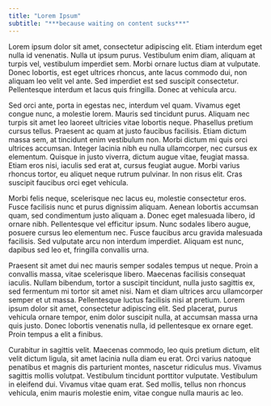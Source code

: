 ```yaml
---
title: "Lorem Ipsum"
subtitle: "***because waiting on content sucks***"
---
```


Lorem ipsum dolor sit amet, consectetur adipiscing elit. Etiam interdum eget nulla id venenatis. Nulla ut ipsum purus. Vestibulum enim diam, aliquam at turpis vel, vestibulum imperdiet sem. Morbi ornare luctus diam at vulputate. Donec lobortis, est eget ultrices rhoncus, ante lacus commodo dui, non aliquam leo velit vel ante. Sed imperdiet est sed suscipit consectetur. Pellentesque interdum et lacus quis fringilla. Donec at vehicula arcu.

Sed orci ante, porta in egestas nec, interdum vel quam. Vivamus eget congue nunc, a molestie lorem. Mauris sed tincidunt purus. Aliquam nec turpis sit amet leo laoreet ultricies vitae lobortis neque. Phasellus pretium cursus tellus. Praesent ac quam at justo faucibus facilisis. Etiam dictum massa sem, at tincidunt enim vestibulum non. Morbi dictum mi quis orci ultrices accumsan. Integer lacinia nibh eu nulla ullamcorper, nec cursus ex elementum. Quisque in justo viverra, dictum augue vitae, feugiat massa. Etiam eros nisi, iaculis sed erat at, cursus feugiat augue. Morbi varius rhoncus tortor, eu aliquet neque rutrum pulvinar. In non risus elit. Cras suscipit faucibus orci eget vehicula.

Morbi felis neque, scelerisque nec lacus eu, molestie consectetur eros. Fusce facilisis nunc et purus dignissim aliquam. Aenean lobortis accumsan quam, sed condimentum justo aliquam a. Donec eget malesuada libero, id ornare nibh. Pellentesque vel efficitur ipsum. Nunc sodales libero augue, posuere cursus leo elementum nec. Fusce faucibus arcu gravida malesuada facilisis. Sed vulputate arcu non interdum imperdiet. Aliquam est nunc, dapibus sed leo et, fringilla convallis urna.

Praesent sit amet dui nec mauris semper sodales tempus ut neque. Proin a convallis massa, vitae scelerisque libero. Maecenas facilisis consequat iaculis. Nullam bibendum, tortor a suscipit tincidunt, nulla justo sagittis ex, sed fermentum mi tortor sit amet nisi. Nam et diam ultrices arcu ullamcorper semper et ut massa. Pellentesque luctus facilisis nisi at pretium. Lorem ipsum dolor sit amet, consectetur adipiscing elit. Sed placerat, purus vehicula ornare tempor, enim dolor suscipit nulla, at accumsan massa urna quis justo. Donec lobortis venenatis nulla, id pellentesque ex ornare eget. Proin tempus a elit a finibus.

Curabitur in sagittis velit. Maecenas commodo, leo quis pretium dictum, elit velit dictum ligula, sit amet lacinia nulla diam eu erat. Orci varius natoque penatibus et magnis dis parturient montes, nascetur ridiculus mus. Vivamus sagittis mollis volutpat. Vestibulum tincidunt porttitor vulputate. Vestibulum in eleifend dui. Vivamus vitae quam erat. Sed mollis, tellus non rhoncus vehicula, enim mauris molestie enim, vitae congue nulla mauris ac leo.
